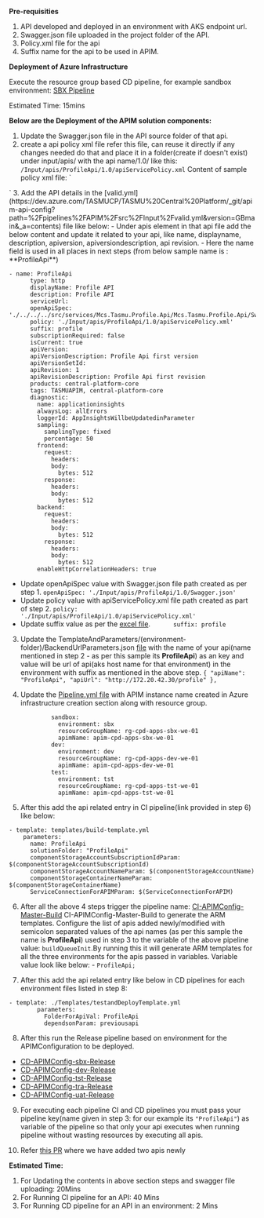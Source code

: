 **Pre-requisities**

1. API developed and deployed in an environment with AKS endpoint url.
2. Swagger.json file uploaded in the project folder of the API.
3. Policy.xml file for the api
4. Suffix name for the api to be used in APIM.

**Deployment of Azure Infrastructure**

Execute the resource group based CD pipeline, for example sandbox environment: [SBX Pipeline](https://dev.azure.com/TASMUCP/TASMU%20Central%20Platform/_build?definitionId=254)

Estimated Time: 15mins

**Below are the Deployment of the APIM solution components:**

1. Update the Swagger.json file in the API source folder of that api.
2. create a api policy xml file refer this file, can reuse it directly if any changes needed do that and place it in a folder(create if doesn't exist) under input/apis/ with the api name/1.0/ like this:
`/Input/apis/ProfileApi/1.0/apiServicePolicy.xml`
   Content of sample policy xml file:
`
<policies>
    <inbound>
        <base />
    </inbound>
    <backend>
        <base />
    </backend>
    <outbound>
        <base />
    </outbound>
    <on-error>
        <base />
    </on-error>
</policies>`
3. Add the API details in the [valid.yml](https://dev.azure.com/TASMUCP/TASMU%20Central%20Platform/_git/apim-api-config?path=%2Fpipelines%2FAPIM%2Fsrc%2FInput%2Fvalid.yml&version=GBmain&_a=contents) file like below:
-    Under apis element in that api file add the below content and update it related to your api, like name, displayname, description, apiversion, apiversiondescription, api revision.
- Here the name field is used in all places in next steps (from below sample name is : **ProfileApi**)

    
```
- name: ProfileApi
      type: http
      displayName: Profile API
      description: Profile API
      serviceUrl:
      openApiSpec: './../../../src/services/Mcs.Tasmu.Profile.Api/Mcs.Tasmu.Profile.Api/Swagger.json'
      policy: './Input/apis/ProfileApi/1.0/apiServicePolicy.xml'
      suffix: profile
      subscriptionRequired: false
      isCurrent: true
      apiVersion:
      apiVersionDescription: Profile Api first version
      apiVersionSetId:
      apiRevision: 1
      apiRevisionDescription: Profile Api first revision
      products: central-platform-core
      tags: TASMUAPIM, central-platform-core
      diagnostic:
        name: applicationinsights
        alwaysLog: allErrors
        loggerId: AppInsightsWillbeUpdatedinParameter
        sampling:
          samplingType: fixed
          percentage: 50
        frontend:
          request:
            headers:
            body:
              bytes: 512
          response:
            headers:
            body:
              bytes: 512
        backend:
          request:
            headers:
            body:
              bytes: 512
          response:
            headers:
            body:
              bytes: 512
        enableHttpCorrelationHeaders: true
```

-  Update openApiSpec value with Swagger.json file path created as per step 1.
`openApiSpec: './Input/apis/ProfileApi/1.0/Swagger.json'`
-   Update policy value with apiServicePolicy.xml file path created as part of step 2.
`policy: './Input/apis/ProfileApi/1.0/apiServicePolicy.xml'`
- Update suffix value as per the [excel file](https://microsofteur.sharepoint.com/:x:/r/teams/TASMUNationalPlatform-DeliveryStream-MicrosoftOnly/_layouts/15/Doc.aspx?action=edit&sourcedoc=%7B402304D9-A074-41C8-A796-CDDC69CF0B6B%7D&cid=0283f482-f352-4a80-b6e6-26baadf70389).
`      suffix: profile`

3. Update the TemplateAndParameters/(environment-folder)/BackendUrlParameters.json [file](https://dev.azure.com/TASMUCP/TASMU%20Central%20Platform/_git/platform-apis?path=%2Fpipelines%2FAPIM%2Fsrc%2FInput%2FTemplateAndParameters%2Fdev%2FBackendUrlParameters.json) with the name of your api(name mentioned in step 2 - as per this sample its **ProfileApi**) as an key and value will be url of api(aks host name for that environment) in the environment with suffix as mentioned in the above step.
`{
        "apiName": "ProfileApi",
        "apiUrl": "http://172.20.42.30/profile"
 },`

4.  Update the [Pipeline.yml file](https://dev.azure.com/TASMUCP/TASMU%20Central%20Platform/_git/platform-apis?path=%2Fpipelines%2FAPIM%2FDeployment%2FPipeline%2FTemplates%2FtestandDeployTemplate.yml&version=GBmaster&_a=contents) with APIM instance name created in Azure infrastructure creation section along with resource group.

            
```
            sandbox:
              environment: sbx
              resourceGroupName: rg-cpd-apps-sbx-we-01
              apimName: apim-cpd-apps-sbx-we-01
            dev:
              environment: dev
              resourceGroupName: rg-cpd-apps-dev-we-01
              apimName: apim-cpd-apps-dev-we-01
            test:
              environment: tst
              resourceGroupName: rg-cpd-apps-tst-we-01
              apimName: apim-cpd-apps-tst-we-01
```




5. After this add the api related entry in CI pipeline(link provided in step 6) like below:

  
```
- template: templates/build-template.yml
    parameters:
      name: ProfileApi
      solutionFolder: "ProfileApi"
      componentStorageAccountSubscriptionIdParam: $(componentStorageAccountSubscriptionId)
      componentStorageAccountNameParam: $(componentStorageAccountName)
      componentStorageContainerNameParam: $(componentStorageContainerName)
      ServiceConnectionForAPIMParam: $(ServiceConnectionForAPIM)
```



6. After all the above 4 steps trigger the pipeline name: [CI-APIMConfig-Master-Build](https://dev.azure.com/TASMUCP/TASMU%20Central%20Platform/_build?definitionId=570) CI-APIMConfig-Master-Build to generate the ARM templates. Configure the list of apis added newly/modified with semicolon separated values of the api names (as per this sample the name is **ProfileApi**) used in step 3 to the variable of the above pipeline value: `buildQueueInit`.By running this it will generate ARM templates for all the three environments for the apis passed in variables. Variable value look like below: - `ProfileApi;`


7. After this add the api related entry like below in CD pipelines for each environment files listed in step 8:

      
```
- template: ./Templates/testandDeployTemplate.yml
        parameters:
          FolderForApiVal: ProfileApi
          dependsonParam: previousapi
```

          

8. After this run the Release pipeline based on environment for the APIMConfiguration to be deployed.

- [CD-APIMConfig-sbx-Release](https://dev.azure.com/TASMUCP/TASMU%20Central%20Platform/_build?definitionId=571)
- [CD-APIMConfig-dev-Release](https://dev.azure.com/TASMUCP/TASMU%20Central%20Platform/_build?definitionId=572)
- [CD-APIMConfig-tst-Release](https://dev.azure.com/TASMUCP/TASMU%20Central%20Platform/_build?definitionId=573)
- [CD-APIMConfig-tra-Release](https://dev.azure.com/TASMUCP/TASMU%20Central%20Platform/_build?definitionId=574)
- [CD-APIMConfig-uat-Release](https://dev.azure.com/TASMUCP/TASMU%20Central%20Platform/_build?definitionId=575)

9. For executing each pipeline CI and CD pipelines you must pass your pipeline key(name given in step 3: for our example its `"ProfileApi"`) as variable of the pipeline so that only your api executes when running pipeline without wasting resources by executing all apis.


10. Refer [this PR](https://dev.azure.com/TASMUCP/TASMU%20Central%20Platform/_git/platform-apis/pullrequest/1222) where we have added two apis newly


**Estimated Time:**
1. For Updating the contents in above section steps and swagger file uploading: 20Mins
1. For Running CI pipeline for an API: 40 Mins
1. For Running CD pipeline for an API in an environment: 2 Mins

